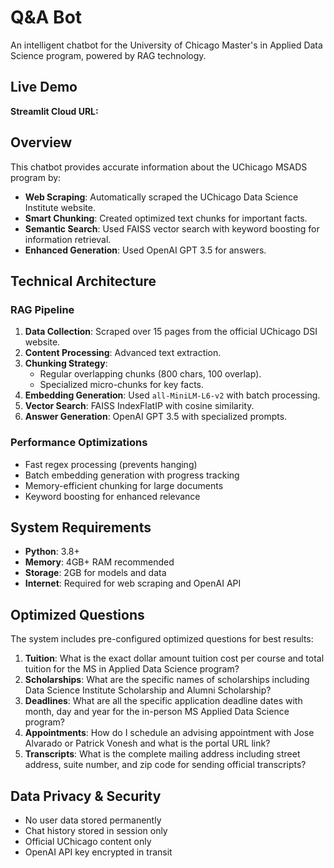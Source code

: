 # Q&A Bot

An intelligent chatbot for the University of Chicago Master's in Applied Data Science program, powered by RAG technology.

## Live Demo

**Streamlit Cloud URL:**

## Overview

This chatbot provides accurate information about the UChicago MSADS program by:

- **Web Scraping**: Automatically scraped the UChicago Data Science Institute website.
- **Smart Chunking**: Created optimized text chunks for important facts.
- **Semantic Search**: Used FAISS vector search with keyword boosting for information retrieval.
- **Enhanced Generation**: Used OpenAI GPT 3.5 for answers.

## Technical Architecture

### RAG Pipeline
1. **Data Collection**: Scraped over 15 pages from the official UChicago DSI website.
2. **Content Processing**: Advanced text extraction.
3. **Chunking Strategy**: 
   - Regular overlapping chunks (800 chars, 100 overlap).
   - Specialized micro-chunks for key facts.
4. **Embedding Generation**: Used `all-MiniLM-L6-v2` with batch processing.
5. **Vector Search**: FAISS IndexFlatIP with cosine similarity.
6. **Answer Generation**: OpenAI GPT 3.5 with specialized prompts.

### Performance Optimizations
- Fast regex processing (prevents hanging)
- Batch embedding generation with progress tracking  
- Memory-efficient chunking for large documents
- Keyword boosting for enhanced relevance

## System Requirements

- **Python**: 3.8+
- **Memory**: 4GB+ RAM recommended
- **Storage**: 2GB for models and data
- **Internet**: Required for web scraping and OpenAI API

## Optimized Questions

The system includes pre-configured optimized questions for best results:

1. **Tuition**: What is the exact dollar amount tuition cost per course and total tuition for the MS in Applied Data Science program?
2. **Scholarships**: What are the specific names of scholarships including Data Science Institute Scholarship and Alumni Scholarship?
3. **Deadlines**: What are all the specific application deadline dates with month, day and year for the in-person MS Applied Data Science program?
4. **Appointments**: How do I schedule an advising appointment with Jose Alvarado or Patrick Vonesh and what is the portal URL link?
5. **Transcripts**: What is the complete mailing address including street address, suite number, and zip code for sending official transcripts?

## Data Privacy & Security

- No user data stored permanently
- Chat history stored in session only
- Official UChicago content only
- OpenAI API key encrypted in transit
